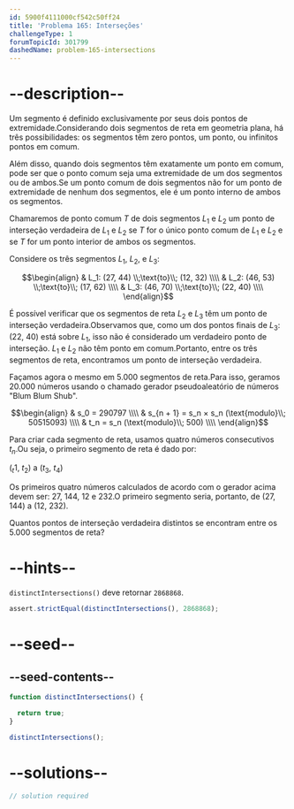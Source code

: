 ```yaml
---
id: 5900f4111000cf542c50ff24
title: 'Problema 165: Interseções'
challengeType: 1
forumTopicId: 301799
dashedName: problem-165-intersections
---
```


# --description--

Um segmento é definido exclusivamente por seus dois pontos de extremidade.Considerando dois segmentos de reta em geometria plana, há três possibilidades: os segmentos têm zero pontos, um ponto, ou infinitos pontos em comum.

Além disso, quando dois segmentos têm exatamente um ponto em comum, pode ser que o ponto comum seja uma extremidade de um dos segmentos ou de ambos.Se um ponto comum de dois segmentos não for um ponto de extremidade de nenhum dos segmentos, ele é um ponto interno de ambos os segmentos.

Chamaremos de ponto comum $T$ de dois segmentos $L_1$ e $L_2$ um ponto de interseção verdadeira de $L_1$ e $L_2$ se $T$ for o único ponto comum de $L_1$ e $L_2$ e se $T$ for um ponto interior de ambos os segmentos.

Considere os três segmentos $L_1$, $L_2$, e $L_3$:

$$\begin{align}
  & L_1: (27, 44) \\;\text{to}\\; (12, 32) \\\\
  & L_2: (46, 53) \\;\text{to}\\; (17, 62) \\\\
  & L_3: (46, 70) \\;\text{to}\\; (22, 40) \\\\
\end{align}$$

É possível verificar que os segmentos de reta $L_2$ e $L_3$ têm um ponto de interseção verdadeira.Observamos que, como um dos pontos finais de $L_3$: (22, 40) está sobre $L_1$, isso não é considerado um verdadeiro ponto de interseção. $L_1$ e $L_2$ não têm ponto em comum.Portanto, entre os três segmentos de reta, encontramos um ponto de interseção verdadeira.

Façamos agora o mesmo em 5.000 segmentos de reta.Para isso, geramos 20.000 números usando o chamado gerador pseudoaleatório de números "Blum Blum Shub".

$$\begin{align}
  & s_0 = 290797 \\\\
  & s_{n + 1} = s_n × s_n (\text{modulo}\\; 50515093) \\\\
  & t_n = s_n (\text{modulo}\\; 500) \\\\
\end{align}$$

Para criar cada segmento de reta, usamos quatro números consecutivos $t_n$.Ou seja, o primeiro segmento de reta é dado por:

($_t$1, $t_2$) a ($t_3$, $t_4$)

Os primeiros quatro números calculados de acordo com o gerador acima devem ser: 27, 144, 12 e 232.O primeiro segmento seria, portanto, de (27, 144) a (12, 232).

Quantos pontos de interseção verdadeira distintos se encontram entre os 5.000 segmentos de reta?

# --hints--

`distinctIntersections()` deve retornar `2868868`.

```js
assert.strictEqual(distinctIntersections(), 2868868);
```

# --seed--

## --seed-contents--

```js
function distinctIntersections() {

  return true;
}

distinctIntersections();
```

# --solutions--

```js
// solution required
```
